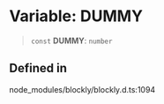 # Variable: DUMMY

> `const` **DUMMY**: `number`

## Defined in

node_modules/blockly/blockly.d.ts:1094
